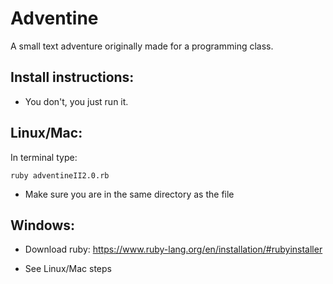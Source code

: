 Adventine
=========

A small text adventure originally made for a programming class.


**Install instructions:**
---------------------
- You don't, you just run it.


**Linux/Mac:**
----------
In terminal type: 

	ruby adventineII2.0.rb

- Make sure you are in the same directory as the file


**Windows:**
--------
- Download ruby: https://www.ruby-lang.org/en/installation/#rubyinstaller

- See Linux/Mac steps
